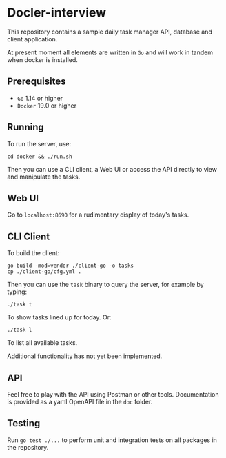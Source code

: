 # Docler-interview

This repository contains a sample daily task manager API, database and client application.

At present moment all elements are written in `Go` and will work in tandem when docker is installed.

## Prerequisites

- `Go` 1.14 or higher
- `Docker` 19.0 or higher

## Running

To run the server, use:

```
cd docker && ./run.sh
```

Then you can use a CLI client, a Web UI or access the API directly to view
and manipulate the tasks.

## Web UI

Go to `localhost:8690` for a rudimentary display of today's tasks.

## CLI Client

To build the client:

```
go build -mod=vendor ./client-go -o tasks
cp ./client-go/cfg.yml .
```

Then you can use the `task` binary to query the server, for example by typing:

```
./task t
```

To show tasks lined up for today. Or:

```
./task l
```

To list all available tasks.

Additional functionality has not yet been implemented.

## API

Feel free to play with the API using Postman or other tools. Documentation is
provided as a yaml OpenAPI file in the `doc` folder.

## Testing

Run `go test ./...` to perform unit and integration tests on all packages in the repository.

